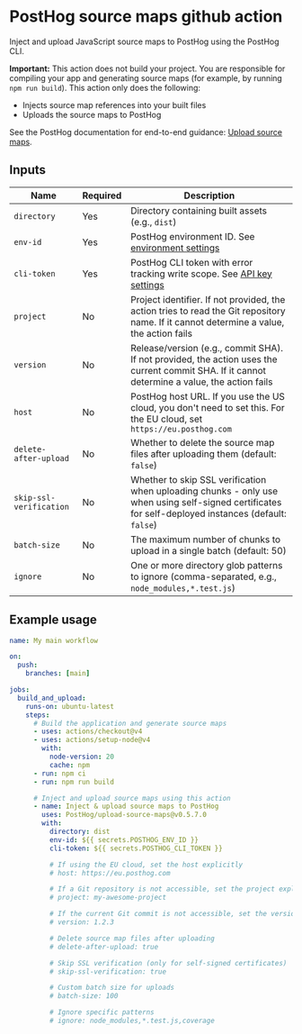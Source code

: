 # PostHog source maps github action

Inject and upload JavaScript source maps to PostHog using the PostHog CLI.

**Important:** This action does not build your project. You are responsible for compiling your app and generating source maps (for example, by running `npm run build`). This action only does the following:

- Injects source map references into your built files
- Uploads the source maps to PostHog

See the PostHog documentation for end-to-end guidance: [Upload source maps](https://posthog.com/docs/error-tracking/upload-source-maps).

## Inputs

| **Name**                | **Required** | **Description**                                                                                                                                      |
| ----------------------- | ------------ | ---------------------------------------------------------------------------------------------------------------------------------------------------- |
| `directory`             | Yes          | Directory containing built assets (e.g., `dist`)                                                                                                     |
| `env-id`                | Yes          | PostHog environment ID. See [environment settings](https://app.posthog.com/settings/environment#variables)                                           |
| `cli-token`             | Yes          | PostHog CLI token with error tracking write scope. See [API key settings](https://app.posthog.com/settings/user-api-keys#variables)                  |
| `project`               | No           | Project identifier. If not provided, the action tries to read the Git repository name. If it cannot determine a value, the action fails              |
| `version`               | No           | Release/version (e.g., commit SHA). If not provided, the action uses the current commit SHA. If it cannot determine a value, the action fails        |
| `host`                  | No           | PostHog host URL. If you use the US cloud, you don't need to set this. For the EU cloud, set `https://eu.posthog.com`                                |
| `delete-after-upload`   | No           | Whether to delete the source map files after uploading them (default: `false`)                                                                       |
| `skip-ssl-verification` | No           | Whether to skip SSL verification when uploading chunks - only use when using self-signed certificates for self-deployed instances (default: `false`) |
| `batch-size`            | No           | The maximum number of chunks to upload in a single batch (default: 50)                                                                               |
| `ignore`                | No           | One or more directory glob patterns to ignore (comma-separated, e.g., `node_modules,*.test.js`)                                                      |

## Example usage

```yaml
name: My main workflow

on:
  push:
    branches: [main]

jobs:
  build_and_upload:
    runs-on: ubuntu-latest
    steps:
      # Build the application and generate source maps
      - uses: actions/checkout@v4
      - uses: actions/setup-node@v4
        with:
          node-version: 20
          cache: npm
      - run: npm ci
      - run: npm run build

      # Inject and upload source maps using this action
      - name: Inject & upload source maps to PostHog
        uses: PostHog/upload-source-maps@v0.5.7.0
        with:
          directory: dist
          env-id: ${{ secrets.POSTHOG_ENV_ID }}
          cli-token: ${{ secrets.POSTHOG_CLI_TOKEN }}

          # If using the EU cloud, set the host explicitly
          # host: https://eu.posthog.com

          # If a Git repository is not accessible, set the project explicitly
          # project: my-awesome-project

          # If the current Git commit is not accessible, set the version explicitly
          # version: 1.2.3

          # Delete source map files after uploading
          # delete-after-upload: true

          # Skip SSL verification (only for self-signed certificates)
          # skip-ssl-verification: true

          # Custom batch size for uploads
          # batch-size: 100

          # Ignore specific patterns
          # ignore: node_modules,*.test.js,coverage
```
